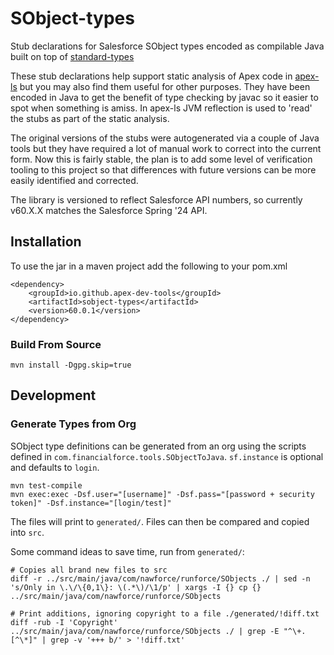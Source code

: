 # SObject-types

Stub declarations for Salesforce SObject types encoded as compilable Java built on top of [standard-types](https://github.com/apex-dev-tools/standard-types)

These stub declarations help support static analysis of Apex code in [apex-ls](https://github.com/apex-dev-tools/apex-ls) but you may also find them useful for other purposes. They have been encoded in Java to get the benefit of type checking by javac so it easier to spot when something is amiss. In apex-ls JVM reflection is used to 'read' the stubs as part of the static analysis.

The original versions of the stubs were autogenerated via a couple of Java tools but they have required a lot of manual work to correct into the current form. Now this is fairly stable, the plan is to add some level of verification tooling to this project so that differences with future versions can be more easily identified and corrected.

The library is versioned to reflect Salesforce API numbers, so currently v60.X.X matches the Salesforce Spring '24 API.

## Installation

To use the jar in a maven project add the following to your pom.xml

    <dependency>
        <groupId>io.github.apex-dev-tools</groupId>
        <artifactId>sobject-types</artifactId>
        <version>60.0.1</version>
    </dependency>

### Build From Source

    mvn install -Dgpg.skip=true

## Development

### Generate Types from Org

SObject type definitions can be generated from an org using the scripts defined in `com.financialforce.tools.SObjectToJava`. `sf.instance` is optional and defaults to `login`.

    mvn test-compile
    mvn exec:exec -Dsf.user="[username]" -Dsf.pass="[password + security token]" -Dsf.instance="[login/test]"

The files will print to `generated/`. Files can then be compared and copied into `src`.

Some command ideas to save time, run from `generated/`:

    # Copies all brand new files to src
    diff -r ../src/main/java/com/nawforce/runforce/SObjects ./ | sed -n 's/Only in \.\/\{0,1\}: \(.*\)/\1/p' | xargs -I {} cp {} ../src/main/java/com/nawforce/runforce/SObjects

    # Print additions, ignoring copyright to a file ./generated/!diff.txt
    diff -rub -I 'Copyright' ../src/main/java/com/nawforce/runforce/SObjects ./ | grep -E "^\+.[^\*]" | grep -v '+++ b/' > '!diff.txt'
